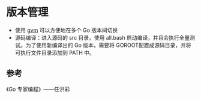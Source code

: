 # 版本管理

- 使用 [gvm](https://github.com/moovweb/gvm) 可以方便地在多个 Go 版本间切换
- 源码编译：进入源码的 src 目录，使用 all.bash 启动编译，并且会执行全量测试。为了使用新编译出的 Go 版本，需要将 GOROOT配置成源码目录，并将可执行文件目录添加到 PATH 中。


## 参考

《Go 专家编程》——任洪彩